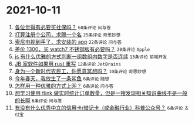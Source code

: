 # 2021-10-11

1. [各位觉得有必要买社保吗？](https://www.v2ex.com/t/806939) `60条评论` `问与答`
1. [打算注册个公司，求赐一个名](https://www.v2ex.com/t/806941) `25条评论` `奇思妙想`
1. [索尼电视到手了，求安装的 app](https://www.v2ex.com/t/806933) `22条评论` `问与答`
1. [差价 1300，买 watch7 不锈钢版有必要吗？](https://www.v2ex.com/t/806940) `20条评论` `Apple`
1. [js 有什么优雅的方式判断一组数组内数字是否连续](https://www.v2ex.com/t/806938) `13条评论` `前端开发`
1. [JB 家软件如果用 rust 重写](https://www.v2ex.com/t/806945) `12条评论` `JetBrains`
1. [身为一个新时代农民工，你愿意冥想吗？](https://www.v2ex.com/t/806932) `10条评论` `奇思妙想`
1. [今年春天，我放生了一条鲨鱼](https://www.v2ex.com/t/806948) `6条评论` `随想`
1. [怎样用一种优雅的方式上网？](https://www.v2ex.com/t/806944) `6条评论` `问与答`
1. [想学习使用 flink 做实时统计订单数量，但是一搜发现相关知识曲线不是一般的长啊](https://www.v2ex.com/t/806943) `6条评论` `问与答`
1. [有没有什么优秀中立的信用卡/借记卡（或金融行业）科普公众号？](https://www.v2ex.com/t/806936) `6条评论` `支付宝`
